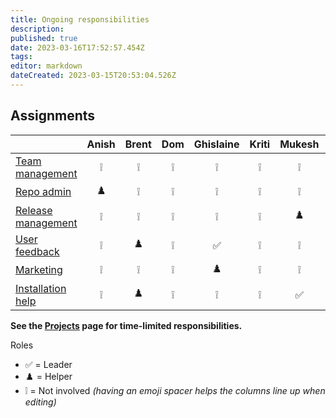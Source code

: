 ```yaml
---
title: Ongoing responsibilities
description: 
published: true
date: 2023-03-16T17:52:57.454Z
tags: 
editor: markdown
dateCreated: 2023-03-15T20:53:04.526Z
---
```


## Assignments

|                         | Anish | Brent | Dom  | Ghislaine | Kriti | Mukesh | Pavish | Rajat | Sean |
| --                      | :--:  | :--:  | :--: | :--:      |  :--: | :--:   | :--:   | :--:  | :--: |
| [Team management][1]    | ❕    | ❕    | ❕   | ❕        | ❕    | ❕    | ❕     | ❕    | ✅   |
| [Repo admin][2]         | ♟️    | ❕    | ❕   | ❕        | ❕    | ❕    | ✅     | ❕    | ❕   |
| [Release management][3] | ❕    | ❕    | ❕   | ❕        | ❕    | ♟️    | ✅     | ❕    | ❕   |
| [User feedback][4]      | ❕    | ♟️    | ❕   | ✅        | ❕    | ❕    | ♟️     | ❕    | ❕   |
| [Marketing][5]          | ❕    | ❕    | ❕   | ♟️        | ❕    | ❕    | ❕     | ✅    | ♟️   |
| [Installation help][6]  | ❕    | ♟️    | ❕   | ❕        | ❕    | ✅    | ❕     | ❕    | ❕   |

**See the [Projects](/projects.md) page for time-limited responsibilities.**

[1]: ./responsibilities/team-management.md
[2]: ./responsibilities/repo-admin.md
[3]: ./responsibilities/release-management.md
[4]: ./responsibilities/user-feedback.md
[5]: ./responsibilities/marketing.md
[6]: ./responsibilities/installation-help.md

Roles

- ✅ = Leader
- ♟️ = Helper 
- ❕ = Not involved *(having an emoji spacer helps the columns line up when editing)*



